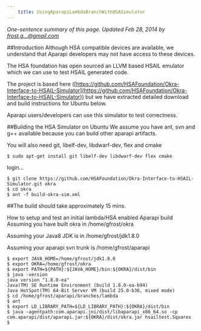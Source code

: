 ```yaml
---
    title: UsingAparapiLambdaBranchWithHSASimulator
---
```


*One-sentence summary of this page. Updated Feb 28, 2014 by frost.g...@gmail.com*

##Introduction
Although HSA compatible devices are available, we understand that Aparapi developers may not have access to these devices.

The HSA foundation has open sourced an LLVM based HSAIL emulator which we can use to test HSAIL generated code.

The project is based here ([https://github.com/HSAFoundation/Okra-Interface-to-HSAIL-Simulator](https://github.com/HSAFoundation/Okra-Interface-to-HSAIL-Simulator)) but we have extracted detailed download and build instructions for Ubuntu below.

Aparapi users/developers can use this simulator to test correctness.

##Building the HSA Simulator on Ubuntu
We assume you have ant, svn and g++ available because you can build other aparapi artifacts.

You will also need git, libelf-dev, libdwarf-dev, flex and cmake

    $ sudo apt-get install git libelf-dev libdwarf-dev flex cmake

login...

    $ git clone https://github.com/HSAFoundation/Okra-Interface-to-HSAIL-Simulator.git okra
    $ cd okra
    $ ant -f build-okra-sim.xml

##The build should take approximately 15 mins.

How to setup and test an initial lambda/HSA enabled Aparapi build
Assuming you have built okra in /home/gfrost/okra

Assuming your Java8 JDK is in /home/gfrost/jdk1.8.0

Assuming your aparapi svn trunk is /home/gfrost/aparapi

    $ export JAVA_HOME=/home/gfrost/jdk1.8.0
    $ export OKRA=/home/gfrost/okra
    $ export PATH=${PATH}:${JAVA_HOME}/bin:${OKRA}/dist/bin
    $ java -version
    java version "1.8.0-ea"
    Java(TM) SE Runtime Environment (build 1.8.0-ea-b94)
    Java HotSpot(TM) 64-Bit Server VM (build 25.0-b36, mixed mode)
    $ cd /home/gfrost/aparapi/branches/lambda
    $ ant
    $ export LD_LIBRARY_PATH=${LD_LIBRARY_PATH}:${OKRA}/dist/bin
    $ java -agentpath:com.aparapi.jni/dist/libaparapi_x86_64.so -cp com.aparapi/dist/aparapi.jar:${OKRA}/dist/okra.jar hsailtest.Squares
    $